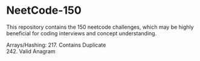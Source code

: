 # NeetCode-150

This repository contains the 150 neetcode challenges, which may be highly beneficial for coding interviews and concept understanding. 

Arrays/Hashing:
217. Contains Duplicate <br>
242. Valid Anagram
 
